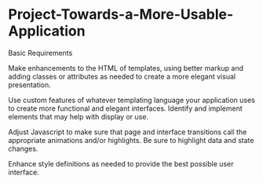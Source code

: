 # Project-Towards-a-More-Usable-Application

Basic Requirements

Make enhancements to the HTML of templates, using better markup and adding classes or attributes as needed to create a more elegant visual presentation.

Use custom features of whatever templating language your application uses to create more functional and elegant interfaces. Identify and implement elements that may help with display or use.

Adjust Javascript to make sure that page and interface transitions call the appropriate animations and/or highlights. Be sure to highlight data and state changes.

Enhance style definitions as needed to provide the best possible user interface.

